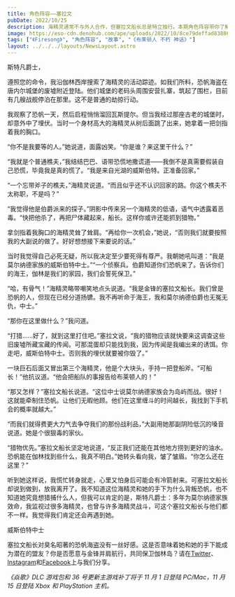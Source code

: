 ```yaml
---
title: 角色阵容——塞拉文
pubDate: 2022/10/25
description: 海精灵通常不与外人合作，但塞拉文船长总是特立独行。本期角色阵容带你了解这位神秘的海盗。
image: https://eso-cdn.denohub.com/ape/uploads/2022/10/8ce79deffad83886346bccf7ff95bf7d.jpg
tags: ["《Firesong》", "角色阵容", "故事", "《布莱顿人 不朽 神话》"]
layout: ../../../layouts/NewsLayout.astro
---
```


斯特凡爵士，

遵照您的命令，我沿伽林西岸搜索了海精灵的活动踪迹。如我们所料，恐帆海盗在唐内尔城堡的废墟附近登陆。他们城堡的老码头周围安营扎寨，筑起了围栏，目前有几艘战舰停泊在那里。这不是普通的劫掠行动。

我观察了恐帆一天，然后启程悄悄溜回瓦斯提尔。但当我经过那座古老的城堡时，却意外中了埋伏。当时一个身材高大的海精灵从树后面跳了出来，她拿着一把剑指着我的胸口。

“你不是我要等的人。”她说道，面露凶笑。“你是谁？来这里干什么？”

“我就是个普通樵夫，”我结结巴巴、语带恐慌地撒谎道——我倒不是真需要假装自己恐慌，毕竟我是真的慌了。“我是来自光湖的威斯伯特。正准备回家。”

“一个忘带斧子的樵夫，”海精灵说道。“而且似乎还不认识回家的路。你这个樵夫不太称职，不是吗？”

“我觉得他是伯爵派来的探子。”阴影中传来另一个海精灵的低语，语气中透露着恶毒。“快把他杀了，再把尸体藏起来，船长。这样你或许还能抓到猎物。”

拿剑指着我胸口的海精灵耸了耸肩。“再给你一次机会，”她说，“否则我们就要按照我的大副说的做了。好好想想接下来要说的话。”

当时我觉得自己必死无疑，所以我决定至少要死得有尊严。我朝她吼叫道：“我是莫尔纳德家族的威斯伯特中士。”“一个侦察兵。伯爵知道你们恐帆来了。告诉你们的海王，伽林是我们的家园，我们会誓死保卫。”

“哈，有骨气！”海精灵略带嘲笑地点头说道。“我是金锋的塞拉文船长。我们曾是恐帆的人，但现在已经分道扬镳。我不再听命于海王，我和莫尔纳德伯爵也无冤无仇，中士。”

“那你在这里做什么？”我问道。

“打猎……好了，就到这里打住吧。”塞拉文说，“我的猎物应该就快要来这调查这些旧废墟所藏宝藏的传闻。可那混蛋却只能找到我，因为传闻是我编出来的诱饵。你走吧，威斯伯特中士。否则我的埋伏就要被你毁了。”

一块巨石后面又冒出第三个海精灵，他是个大块头，手持一把登船斧。“可船长！”他抗议道。“他会把船队的事报告给布莱顿人的！”

“那又怎样？”塞拉文船长说道。“这位中士说莫尔纳德家族会为岛屿而战。很好！这就能牵制住恐帆。让他们无暇他顾。他们在这里缠斗的时间越长，我找到下手机会的概率就越大。”

“而我们就得费更大力气去争夺我们的那份战利品，”大副用她那副阴险低沉的嗓音说道。她是个很狠毒的家伙。

“猎物优先。”塞拉文船长坚定地说道，“反正我们还能在其他地方捞到更好的油水。恐帆能在伽林找到些什么，我真不明白。”她转头看向我，皱了皱眉。“你怎么还在这里？”

听到她这样说，我慌忙转身就走，心里又怕身后可能会有冷箭射来。可塞拉文船长却说到做到，放我离开了。我不知道这位海精灵和她的手下为什么背叛恐帆，也不知道她究竟想猎捕什么人，但我可以肯定的是，斯特凡爵士：多年为莫尔纳德家族效命，我监视过很多海精灵，也曾与许多海精灵战斗，可这个塞拉文船长与他们都不一样。我觉得我们肯定还会再遇到她。

威斯伯特中士

塞拉文船长对臭名昭著的恐帆海盗没有一丝好感。这是否意味着她和她的手下能成为潜在的盟友？你是否愿意与金锋并肩航行，共同保卫伽林岛？请在[Twitter](https://twitter.com/TESOnline)、[Instagram](https://www.instagram.com/elderscrollsonline/)和[Facebook](https://www.facebook.com/ElderScrollsOnline)上与我们分享。

_《焱歌》DLC 游戏包和 36 号更新主游戏补丁将于 11 月 1 日登陆 PC/Mac，11 月 15 日登陆 Xbox 和 PlayStation 主机。_
